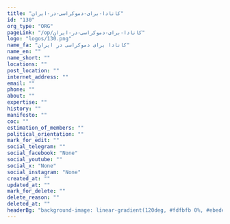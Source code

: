 ```yaml
---
title: "کانادا-برای-دموکراسی-در-ایران"
id: "130"
org_type: "ORG"
pageLink: "/op/کانادا-برای-دموکراسی-در-ایران"
logo: "logos/130.png"
name_fa: "کانادا برای دموکراسی در ایران"
name_en: ""
name_short: ""
locations: ""
post_location: ""
internet_address: ""
email: ""
phone: ""
about: ""
expertise: ""
history: ""
manifesto: ""
coc: ""
estimation_of_members: ""
political_orientation: ""
mark_for_edit: ""
social_telegram: ""
social_facebook: "None"
social_youtube: ""
social_x: "None"
social_instagram: "None"
created_at: ""
updated_at: ""
mark_for_delete: ""
delete_reason: ""
deleted_at: ""
headerBg: "background-image: linear-gradient(120deg, #fdfbfb 0%, #ebedee 100%);"
---
```

